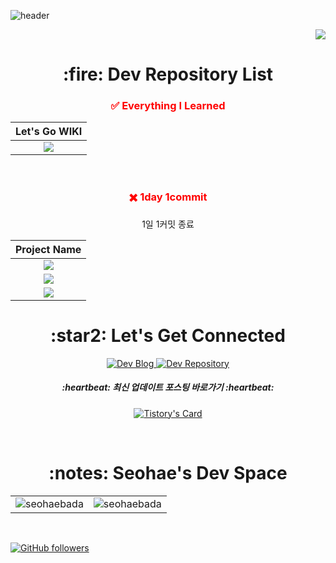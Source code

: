 ![header](https://capsule-render.vercel.app/api?type=soft&color=31A8FF&height=150&section=header&text=study&fontSize=70&animation=twinkling)

<p align="right">
  <a href="https://hits.seeyoufarm.com"><img src="https://hits.seeyoufarm.com/api/count/incr/badge.svg?url=https%3A%2F%2Fgithub.com%2Fseohaebada&count_bg=%23ED6DA3&title_bg=%2386757E&icon=github.svg&icon_color=%23E1DEDE&title=hits&edge_flat=false"/></a>
</p>

<div align="center">
<h1 align="center">:fire: Dev Repository List</h1>

<h3 align="center" style="color:red;">✅ Everything I Learned </h3>

| Let's Go WIKI |
| :---:        |
| [<img src="https://img.shields.io/badge/seohaebada.github.io-E34F26?style=for-the-badge&logoColor=white"/>](https://seohaebada.github.io/) |

<br />

<h3 align="center" style="color:red;">✖️ 1day 1commit </h3>
<p>1일 1커밋 종료</p>

| Project Name |
| :---:        |
| [<img src="https://img.shields.io/badge/2017년-41454A?style=for-the-badge&logoColor=white"/>](https://github.com/seohaebada/2017old) |
| [<img src="https://img.shields.io/badge/2021년 7월 ~ 2022년-41454A?style=for-the-badge&logoColor=white"/>](https://github.com/seohaebada/2021to2022) |
| [<img src="https://img.shields.io/badge/2023년 1월 ~ 2023년 7월-0085CA?style=for-the-badge&logoColor=white"/>](https://github.com/seohaebada/2023) |

<h1 align="center">:star2: Let's Get Connected</h1>

  <a href="https://devfunny.tistory.com/">
    <img alt=" Dev Blog" src="https://img.shields.io/badge/Dev Blog-7289DA?style=for-the-badge&logo=Dev Blog&logoColor=white">
  </a>
  <a href="https://github.com/seohaebada?tab=repositories" target="_blank">
    <img alt="Dev Repository" src="https://img.shields.io/badge/Dev Repository%20-%230077B5.svg?&style=for-the-badge&logo=Dev Repository&logoColor=white" />
  </a>  
  </span>
  
  <h5 align="center">:heartbeat: 최신 업데이트 포스팅 바로가기 :heartbeat:</h5>
  
  [![Tistory's Card](https://github-readme-tistory-card.vercel.app/api?name=devfunny)](https://devfunny.tistory.com)

<br />

  <span>
    <h1>:notes: Seohae's Dev Space</h1>
    <table>
      <tr>
        <td>
          <img src="https://github-readme-stats.vercel.app/api?username=seohaebada&include_all_commits=true&count_private=true&show_icons=true&line_height=20&title_color=7A7ADB&icon_color=2234AE&text_color=D3D3D3&bg_color=0,000000,130F40" alt="seohaebada" />
        <td>
          <img align="center" src="https://github-readme-streak-stats.herokuapp.com/?user=seohaebada&theme=dark" alt="seohaebada" />
        </td>
      </tr>
    </table>
</div>

<br />

<div align="left">
  
[![GitHub followers](https://img.shields.io/github/followers/seohaebada.svg?style=social&label=Follow)](https://github.com/seohaebada?tab=followers)
  
</div>
